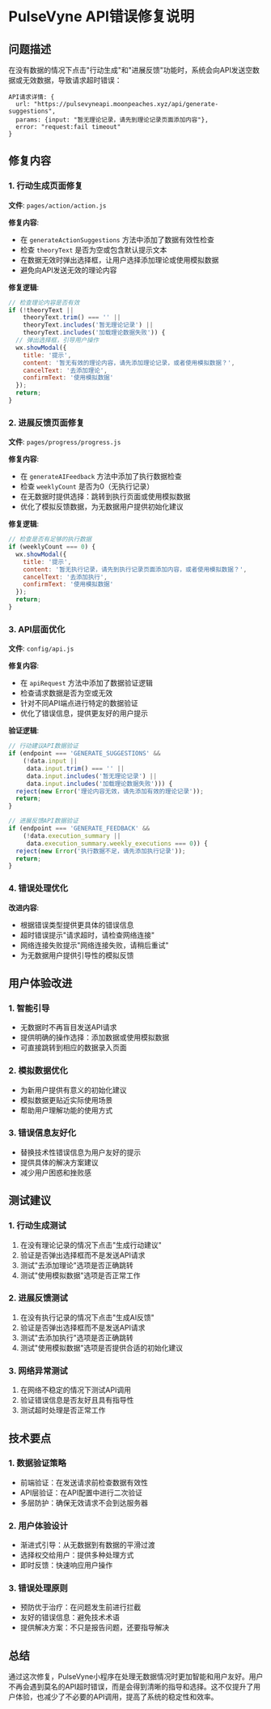 # PulseVyne API错误修复说明

## 问题描述

在没有数据的情况下点击"行动生成"和"进展反馈"功能时，系统会向API发送空数据或无效数据，导致请求超时错误：

```
API请求详情: {
  url: "https://pulsevyneapi.moonpeaches.xyz/api/generate-suggestions",
  params: {input: "暂无理论记录，请先到理论记录页面添加内容"},
  error: "request:fail timeout"
}
```

## 修复内容

### 1. 行动生成页面修复

**文件**: `pages/action/action.js`

**修复内容**:
- 在 `generateActionSuggestions` 方法中添加了数据有效性检查
- 检查 `theoryText` 是否为空或包含默认提示文本
- 在数据无效时弹出选择框，让用户选择添加理论或使用模拟数据
- 避免向API发送无效的理论内容

**修复逻辑**:
```javascript
// 检查理论内容是否有效
if (!theoryText || 
    theoryText.trim() === '' || 
    theoryText.includes('暂无理论记录') || 
    theoryText.includes('加载理论数据失败')) {
  // 弹出选择框，引导用户操作
  wx.showModal({
    title: '提示',
    content: '暂无有效的理论内容，请先添加理论记录，或者使用模拟数据？',
    cancelText: '去添加理论',
    confirmText: '使用模拟数据'
  });
  return;
}
```

### 2. 进展反馈页面修复

**文件**: `pages/progress/progress.js`

**修复内容**:
- 在 `generateAIFeedback` 方法中添加了执行数据检查
- 检查 `weeklyCount` 是否为0（无执行记录）
- 在无数据时提供选择：跳转到执行页面或使用模拟数据
- 优化了模拟反馈数据，为无数据用户提供初始化建议

**修复逻辑**:
```javascript
// 检查是否有足够的执行数据
if (weeklyCount === 0) {
  wx.showModal({
    title: '提示',
    content: '暂无执行记录，请先到执行记录页面添加内容，或者使用模拟数据？',
    cancelText: '去添加执行',
    confirmText: '使用模拟数据'
  });
  return;
}
```

### 3. API层面优化

**文件**: `config/api.js`

**修复内容**:
- 在 `apiRequest` 方法中添加了数据验证逻辑
- 检查请求数据是否为空或无效
- 针对不同API端点进行特定的数据验证
- 优化了错误信息，提供更友好的用户提示

**验证逻辑**:
```javascript
// 行动建议API数据验证
if (endpoint === 'GENERATE_SUGGESTIONS' && 
    (!data.input || 
     data.input.trim() === '' ||
     data.input.includes('暂无理论记录') ||
     data.input.includes('加载理论数据失败'))) {
  reject(new Error('理论内容无效，请先添加有效的理论记录'));
  return;
}

// 进展反馈API数据验证
if (endpoint === 'GENERATE_FEEDBACK' && 
    (!data.execution_summary || 
     data.execution_summary.weekly_executions === 0)) {
  reject(new Error('执行数据不足，请先添加执行记录'));
  return;
}
```

### 4. 错误处理优化

**改进内容**:
- 根据错误类型提供更具体的错误信息
- 超时错误提示"请求超时，请检查网络连接"
- 网络连接失败提示"网络连接失败，请稍后重试"
- 为无数据用户提供引导性的模拟反馈

## 用户体验改进

### 1. 智能引导
- 无数据时不再盲目发送API请求
- 提供明确的操作选择：添加数据或使用模拟数据
- 可直接跳转到相应的数据录入页面

### 2. 模拟数据优化
- 为新用户提供有意义的初始化建议
- 模拟数据更贴近实际使用场景
- 帮助用户理解功能的使用方式

### 3. 错误信息友好化
- 替换技术性错误信息为用户友好的提示
- 提供具体的解决方案建议
- 减少用户困惑和挫败感

## 测试建议

### 1. 行动生成测试
1. 在没有理论记录的情况下点击"生成行动建议"
2. 验证是否弹出选择框而不是发送API请求
3. 测试"去添加理论"选项是否正确跳转
4. 测试"使用模拟数据"选项是否正常工作

### 2. 进展反馈测试
1. 在没有执行记录的情况下点击"生成AI反馈"
2. 验证是否弹出选择框而不是发送API请求
3. 测试"去添加执行"选项是否正确跳转
4. 测试"使用模拟数据"选项是否提供合适的初始化建议

### 3. 网络异常测试
1. 在网络不稳定的情况下测试API调用
2. 验证错误信息是否友好且具有指导性
3. 测试超时处理是否正常工作

## 技术要点

### 1. 数据验证策略
- 前端验证：在发送请求前检查数据有效性
- API层验证：在API配置中进行二次验证
- 多层防护：确保无效请求不会到达服务器

### 2. 用户体验设计
- 渐进式引导：从无数据到有数据的平滑过渡
- 选择权交给用户：提供多种处理方式
- 即时反馈：快速响应用户操作

### 3. 错误处理原则
- 预防优于治疗：在问题发生前进行拦截
- 友好的错误信息：避免技术术语
- 提供解决方案：不只是报告问题，还要指导解决

## 总结

通过这次修复，PulseVyne小程序在处理无数据情况时更加智能和用户友好。用户不再会遇到莫名的API超时错误，而是会得到清晰的指导和选择。这不仅提升了用户体验，也减少了不必要的API调用，提高了系统的稳定性和效率。